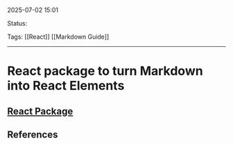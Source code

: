 
2025-07-02 15:01

Status:

Tags: [[React]] [[Markdown Guide]]

---
# React package to turn Markdown into React Elements

[React Package](https://www.npmjs.com/package/react-markdown/v/8.0.6#use)
---
## References